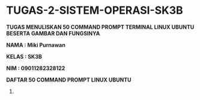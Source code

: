 # TUGAS-2-SISTEM-OPERASI-SK3B

**TUGAS MENULISKAN 50 COMMAND PROMPT TERMINAL LINUX UBUNTU BESERTA GAMBAR DAN FUNGSINYA**

**NAMA : Miki Purnawan**

**KELAS : SK3B**

**NIM : 09011282328122**

**DAFTAR 50 COMMAND PROMPT LINUX UBUNTU**

1. 
